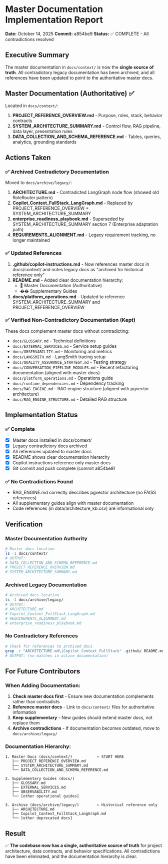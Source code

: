 # Master Documentation Implementation Report
**Date:** October 14, 2025
**Commit:** a854be9
**Status:** ✅ COMPLETE - All contradictions resolved

## Executive Summary
The master documentation in `docs/context/` is now the **single source of truth**. All contradictory legacy documentation has been archived, and all references have been updated to point to the authoritative master docs.

## Master Documentation (Authoritative) ✅
Located in `docs/context/`:
1. **PROJECT_REFERENCE_OVERVIEW.md** - Purpose, roles, stack, behavior contracts
2. **SYSTEM_ARCHITECTURE_SUMMARY.md** - Control flow, RAG pipeline, data layer, presentation rules
3. **DATA_COLLECTION_AND_SCHEMA_REFERENCE.md** - Tables, queries, analytics, grounding standards

## Actions Taken

### ✅ Archived Contradictory Documentation
Moved to `docs/archive/legacy/`:
1. **ARCHITECTURE.md** - Contradicted LangGraph node flow (showed old RoleRouter pattern)
2. **Copilot_Context_FullStack_LangGraph.md** - Replaced by PROJECT_REFERENCE_OVERVIEW + SYSTEM_ARCHITECTURE_SUMMARY
3. **enterprise_readiness_playbook.md** - Superseded by SYSTEM_ARCHITECTURE_SUMMARY section 7 (Enterprise adaptation path)
4. **REQUIREMENTS_ALIGNMENT.md** - Legacy requirement tracking, no longer maintained

### ✅ Updated References
1. **.github/copilot-instructions.md** - Now references master docs in docs/context/ and notes legacy docs as "archived for historical reference only"
2. **README.md** - Added clear documentation hierarchy:
   - 🎯 Master Documentation (Authoritative)
   - �� Supplementary Guides
3. **docs/platform_operations.md** - Updated to reference SYSTEM_ARCHITECTURE_SUMMARY and PROJECT_REFERENCE_OVERVIEW

### ✅ Verified Non-Contradictory Documentation (Kept)
These docs complement master docs without contradicting:
- `docs/GLOSSARY.md` - Technical definitions
- `docs/EXTERNAL_SERVICES.md` - Service setup guides
- `docs/OBSERVABILITY.md` - Monitoring and metrics
- `docs/LANGSMITH.md` - LangSmith tracing setup
- `docs/QUALITY_ASSURANCE_STRATEGY.md` - Testing strategy
- `docs/CONVERSATION_PIPELINE_MODULES.md` - Recent refactoring documentation (aligned with master docs)
- `docs/platform_operations.md` - Operations guide
- `docs/runtime_dependencies.md` - Dependency tracking
- `docs/RAG_ENGINE.md` - RAG engine structure (aligned with pgvector architecture)
- `docs/RAG_ENGINE_STRUCTURE.md` - Detailed RAG structure

## Implementation Status

### ✅ Complete
- [x] Master docs installed in docs/context/
- [x] Legacy contradictory docs archived
- [x] All references updated to master docs
- [x] README shows clear documentation hierarchy
- [x] Copilot instructions reference only master docs
- [x] Git commit and push complete (commit a854be9)

### ✅ No Contradictions Found
- RAG_ENGINE.md correctly describes pgvector architecture (no FAISS references)
- All supplementary guides align with master documentation
- Code references (in data/architecture_kb.csv) are informational only

## Verification

### Master Documentation Authority
```bash
# Master docs location
ls -1 docs/context/
# OUTPUT:
# DATA_COLLECTION_AND_SCHEMA_REFERENCE.md
# PROJECT_REFERENCE_OVERVIEW.md
# SYSTEM_ARCHITECTURE_SUMMARY.md
```

### Archived Legacy Documentation
```bash
# Archived docs location
ls -1 docs/archive/legacy/
# OUTPUT:
# ARCHITECTURE.md
# Copilot_Context_FullStack_LangGraph.md
# REQUIREMENTS_ALIGNMENT.md
# enterprise_readiness_playbook.md
```

### No Contradictory References
```bash
# Check for references to archived docs
grep -r "ARCHITECTURE.md\|Copilot_Context_FullStack" .github/ README.md docs/*.md 2>/dev/null | grep -v archive
# OUTPUT: (no matches in active documentation)
```

## For Future Contributors

### When Adding Documentation:
1. **Check master docs first** - Ensure new documentation complements rather than contradicts
2. **Reference master docs** - Link to `docs/context/` files for authoritative information
3. **Keep supplementary** - New guides should extend master docs, not replace them
4. **Archive contradictions** - If documentation becomes outdated, move to `docs/archive/legacy/`

### Documentation Hierarchy:
```
1. Master Docs (docs/context/)           ← START HERE
   ├── PROJECT_REFERENCE_OVERVIEW.md
   ├── SYSTEM_ARCHITECTURE_SUMMARY.md
   └── DATA_COLLECTION_AND_SCHEMA_REFERENCE.md

2. Supplementary Guides (docs/)
   ├── GLOSSARY.md
   ├── EXTERNAL_SERVICES.md
   ├── OBSERVABILITY.md
   └── [other operational guides]

3. Archive (docs/archive/legacy/)        ← Historical reference only
   ├── ARCHITECTURE.md
   ├── Copilot_Context_FullStack_LangGraph.md
   └── [other deprecated docs]
```

## Result
✅ **The codebase now has a single, authoritative source of truth** for project architecture, data contracts, and behavior specifications. All contradictions have been eliminated, and the documentation hierarchy is clear.
